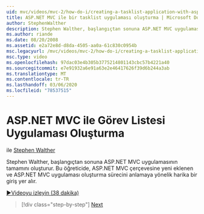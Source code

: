 ```yaml
---
uid: mvc/videos/mvc-2/how-do-i/creating-a-tasklist-application-with-aspnet-mvc
title: ASP.NET MVC ile bir tasklist uygulaması oluşturma | Microsoft Docs
author: StephenWalther
description: Stephen Walther, başlangıçtan sonuna ASP.NET MVC uygulamasının tamamını oluşturur. Bu öğretici, ASP.NET MV ile yeni olan kişilere yönelik harika bir tanıtım niteliğindedir...
ms.author: riande
ms.date: 08/20/2008
ms.assetid: e2a72e8d-d8da-4505-aa0a-61c830c0954b
msc.legacyurl: /mvc/videos/mvc-2/how-do-i/creating-a-tasklist-application-with-aspnet-mvc
msc.type: video
ms.openlocfilehash: 97dac03e4b305b3775214801143cbc57b4221a40
ms.sourcegitcommit: e7e91932a6e91a63e2e46417626f39d6b244a3ab
ms.translationtype: MT
ms.contentlocale: tr-TR
ms.lasthandoff: 03/06/2020
ms.locfileid: "78537515"
---
```

# <a name="creating-a-tasklist-application-with-aspnet-mvc"></a>ASP.NET MVC ile Görev Listesi Uygulaması Oluşturma

ile [Stephen Walther](https://github.com/StephenWalther)

Stephen Walther, başlangıçtan sonuna ASP.NET MVC uygulamasının tamamını oluşturur. Bu öğreticide, ASP.NET MVC çerçevesine yeni eklenen ve ASP.NET MVC uygulaması oluşturma sürecini anlamaya yönelik harika bir giriş yer alır.

[&#9654;Videoyu izleyin (38 dakika)](https://channel9.msdn.com/Blogs/ASP-NET-Site-Videos/creating-a-tasklist-application-with-aspnet-mvc)

> [!div class="step-by-step"]
> [Next](creating-a-movie-database-application-in-15-minutes-with-aspnet-mvc.md)
